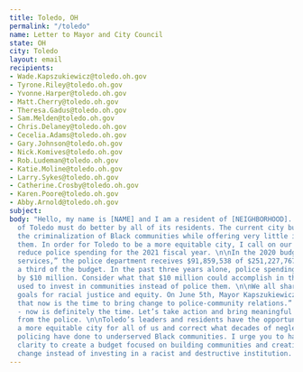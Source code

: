 ```yaml
---
title: Toledo, OH
permalink: "/toledo"
name: Letter to Mayor and City Council
state: OH
city: Toledo
layout: email
recipients:
- Wade.Kapszukiewicz@toledo.oh.gov
- Tyrone.Riley@toledo.oh.gov
- Yvonne.Harper@toledo.oh.gov
- Matt.Cherry@toledo.oh.gov
- Theresa.Gadus@toledo.oh.gov
- Sam.Melden@toledo.oh.gov
- Chris.Delaney@toledo.oh.gov
- Cecelia.Adams@toledo.oh.gov
- Gary.Johnson@toledo.oh.gov
- Nick.Komives@toledo.oh.gov
- Rob.Ludeman@toledo.oh.gov
- Katie.Moline@toledo.oh.gov
- Larry.Sykes@toledo.oh.gov
- Catherine.Crosby@toledo.oh.gov
- Karen.Poore@toledo.oh.gov
- Abby.Arnold@toledo.oh.gov
subject: 
body: "Hello, my name is [NAME] and I am a resident of [NEIGHBORHOOD]. \n\nThe City
  of Toledo must do better by all of its residents. The current city budget affords
  the criminalization of Black communities while offering very little investment in
  them. In order for Toledo to be a more equitable city, I call on our leaders to
  reduce police spending for the 2021 fiscal year. \n\nIn the 2020 budget for “basic
  services,” the police department receives $91,859,538 of $251,227,767 - more than
  a third of the budget. In the past three years alone, police spending has increased
  by $10 million. Consider what that $10 million could accomplish in three years if
  used to invest in communities instead of police them. \n\nWe all share the same
  goals for racial justice and equity. On June 5th, Mayor Kapszukiewicz said, “I believe
  that now is the time to bring change to police-community relations.” He’s right
  - now is definitely the time. Let’s take action and bring meaningful change by divesting
  from the police. \n\nToledo’s leaders and residents have the opportunity to create
  a more equitable city for all of us and correct what decades of neglect and destructive
  policing have done to underserved Black communities. I urge you to have the moral
  clarity to create a budget focused on building communities and creating positive
  change instead of investing in a racist and destructive institution. \n\nThank you,\n\n[NAME]"
---
```


